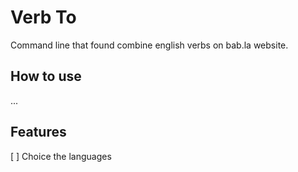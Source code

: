 # Verb To

Command line that found combine english verbs on bab.la website.

## How to use
...

## Features

[ ] Choice the languages